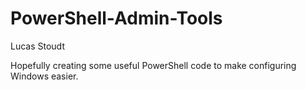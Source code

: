 # PowerShell-Admin-Tools

Lucas Stoudt

Hopefully creating some useful PowerShell code to make configuring Windows easier.
